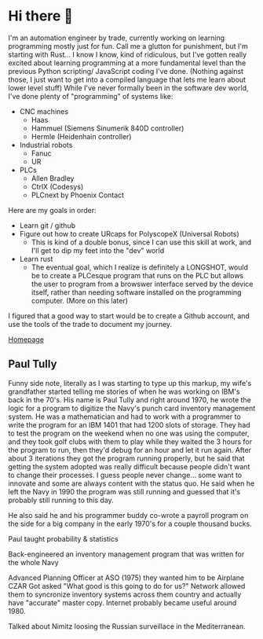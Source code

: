 # Hi there 👋

I'm an automation engineer by trade, currently working on learning programming mostly just for fun.
Call me a glutton for punishment, but I'm starting with Rust...
I know I know, kind of ridiculous, but I've gotten really excited about learning programming at a more fundamental level than the previous Python scripting/ JavaScript coding I've done. (Nothing against those, I just want to get into a compiled language that lets me learn about lower level stuff)
While I've never formally been in the software dev world, I've done plenty of "programming" of systems like:

- CNC machines
  - Haas
  - Hammuel (Siemens Sinumerik 840D controller)
  - Hermle (Heidenhain controller)
- Industrial robots
  - Fanuc
  - UR
- PLCs
  - Allen Bradley
  - CtrlX (Codesys)
  - PLCnext by Phoenix Contact

Here are my goals in order:

- Learn git / github
- Figure out how to create URcaps for PolyscopeX (Universal Robots)
  - This is kind of a double bonus, since I can use this skill at work, and I'll get to dip my feet into the "dev" world
- Learn rust
  - The eventual goal, which I realize is definitely a LONGSHOT, would be to create a PLCesque program that runs on the PLC but allows the user to program from a browswer interface served by the device itself, rather than needing software installed on the programming computer. (More on this later)

I figured that a good way to start would be to create a Github account, and use the tools of the trade to document my journey.

[Homepage](Notes/homepage.md)

## Paul Tully

Funny side note, literally as I was starting to type up this markup, my wife's grandfather started telling me stories of when he was working on IBM's back in the 70's.
His name is Paul Tully and right around 1970, he wrote the logic for a program to digitize the Navy's punch card inventory management system. He was a mathematician and had to work with a programmer to write the program for an IBM 1401 that had 1200 slots of storage. They had to test the program on the weekend when no one was using the computer, and they took golf clubs with them to play while they waited the 3 hours for the program to run, then they'd debug for an hour and let it run again.
After about 3 iterations they got the program running properly, but he said that getting the system adopted was really difficult because people didn't want to change their processes. I guess people never change... some want to innovate and some are always content with the status quo.
He said when he left the Navy in 1990 the program was still running and guessed that it's probably still running to this day.

He also said he and his programmer buddy co-wrote a payroll program on the side for a big company in the early 1970's for a couple thousand bucks.


Paul taught probability & statistics

Back-engineered an inventory management program that was written for the whole Navy

Advanced Planning Officer at ASO (1975)
they wanted him to be Airplane CZAR
Got asked "What good is this going to do for us?"
Network allowed them to syncronize inventory systems across them country and actually have "accurate" master copy.
Internet probably became useful around 1980.

Talked about Nimitz loosing the Russian surveillace in the Mediterranean.